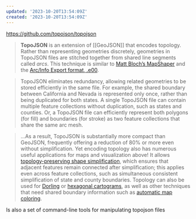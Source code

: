 ```yaml
---
updated: '2023-10-20T13:54:09Z'
created: '2023-10-20T13:54:09Z'
---
```

https://github.com/topojson/topojson

> **TopoJSON** is an extension of [[GeoJSON]] that encodes topology. Rather than representing geometries discretely, geometries in TopoJSON files are stitched together from shared line segments called _arcs_. This technique is similar to [Matt Bloch’s MapShaper](http://www.cartogis.org/docs/proceedings/2006/bloch_harrower.pdf) and the [Arc/Info Export format, .e00](https://web.archive.org/web/20140721114041/http://indiemaps.com:80/blog/2009/02/e00parser-an-actionscript-3-parser-for-the-arcinfo-export-topological-gis-format/).

> TopoJSON eliminates redundancy, allowing related geometries to be stored efficiently in the same file. For example, the shared boundary between California and Nevada is represented only once, rather than being duplicated for both states. A single TopoJSON file can contain multiple feature collections without duplication, such as states and counties. Or, a TopoJSON file can efficiently represent both polygons (for fill) and boundaries (for stroke) as two feature collections that share the same arc mesh.

> ...As a result, TopoJSON is substantially more compact than GeoJSON, frequently offering a reduction of 80% or more even without simplification. Yet encoding topology also has numerous useful applications for maps and visualization above! It allows [topology-preserving shape simplification](https://github.com/topojson/topojson-simplify), which ensures that adjacent features remain connected after simplification; this applies even across feature collections, such as simultaneous consistent simplification of state and county boundaries. Topology can also be used for [Dorling](http://www.ncgia.ucsb.edu/projects/Cartogram_Central/types.html) or [hexagonal cartograms](http://pitchinteractive.com/latest/tilegrams-more-human-maps/), as well as other techniques that need shared boundary information such as [automatic map coloring](https://bl.ocks.org/4188334).

Is also a set of command-line tools for manipulating topojson files